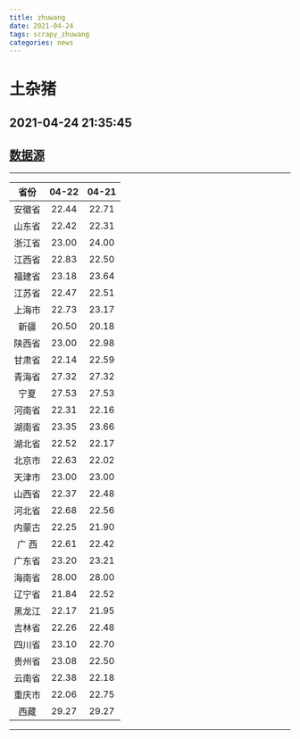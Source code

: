 ```yaml
---
title: zhuwang
date: 2021-04-24 
tags: scrapy_zhuwang
categories: news
---
```

# 土杂猪
## 2021-04-24 21:35:45
## [数据源](https://hangqing.zhuwang.cc/shengzhu/20210422/468610.html)
*****
| 省份 | 04-22 | 04-21 |
| :----: | :----: | :----: |
| 安徽省 | 22.44 | 22.71 |
| 山东省 | 22.42 | 22.31 |
| 浙江省 | 23.00 | 24.00 |
| 江西省 | 22.83 | 22.50 |
| 福建省 | 23.18 | 23.64 |
| 江苏省 | 22.47 | 22.51 |
| 上海市 | 22.73 | 23.17 |
| 新疆 | 20.50 | 20.18 |
| 陕西省 | 23.00 | 22.98 |
| 甘肃省 | 22.14 | 22.59 |
| 青海省 | 27.32 | 27.32 |
| 宁夏 | 27.53 | 27.53 |
| 河南省 | 22.31 | 22.16 |
| 湖南省 | 23.35 | 23.66 |
| 湖北省 | 22.52 | 22.17 |
| 北京市 | 22.63 | 22.02 |
| 天津市 | 23.00 | 23.00 |
| 山西省 | 22.37 | 22.48 |
| 河北省 | 22.68 | 22.56 |
| 内蒙古 | 22.25 | 21.90 |
| 广 西 | 22.61 | 22.42 |
| 广东省 | 23.20 | 23.21 |
| 海南省 | 28.00 | 28.00 |
| 辽宁省 | 21.84 | 22.52 |
| 黑龙江 | 22.17 | 21.95 |
| 吉林省 | 22.26 | 22.48 |
| 四川省 | 23.10 | 22.70 |
| 贵州省 | 23.08 | 22.50 |
| 云南省 | 22.38 | 22.18 |
| 重庆市 | 22.06 | 22.75 |
| 西藏 | 29.27 | 29.27 |
*****
